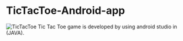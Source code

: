 # TicTacToe-Android-app
![TicTacToe](https://user-images.githubusercontent.com/25563231/103637913-3345a380-4f72-11eb-924e-f735ea0b495c.jpg)
Tic Tac Toe game is developed by using android studio in (JAVA).
